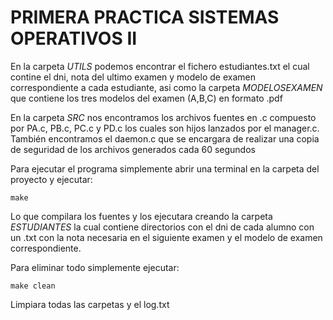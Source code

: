 # PRIMERA PRACTICA SISTEMAS OPERATIVOS II

En la carpeta _UTILS_ podemos encontrar el fichero estudiantes.txt el cual contine el dni, nota del ultimo examen y modelo de examen correspondiente a cada estudiante, asi como la carpeta _MODELOSEXAMEN_ que contiene los tres modelos del examen (A,B,C) en formato .pdf

En la carpeta _SRC_ nos encontramos los archivos fuentes en .c compuesto por PA.c, PB.c, PC.c y PD.c los cuales son hijos lanzados por el manager.c. También encontramos el daemon.c que se encargara de realizar una copia de seguridad de los archivos generados cada 60 segundos 

Para ejecutar el programa simplemente abrir una terminal en la carpeta del proyecto y ejecutar: 
 ```
make
```
Lo que compilara los fuentes y los ejecutara creando la carpeta _ESTUDIANTES_ la cual contiene directorios con el dni de cada alumno con un .txt con la nota necesaria en el siguiente examen y el modelo de examen correspondiente.

Para eliminar todo simplemente ejecutar: 
```
make clean
```

Limpiara todas las carpetas y el log.txt